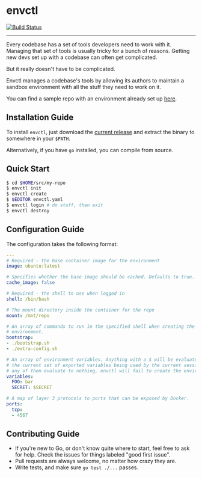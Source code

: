 # envctl

[![Build Status](https://travis-ci.org/UltimateSoftware/envctl.svg?branch=master)](https://travis-ci.org/UltimateSoftware/envctl)

-----

Every codebase has a set of tools developers need to work with it. Managing that
set of tools is usually tricky for a bunch of reasons. Getting new devs set up with a
codebase can often get complicated.

But it really doesn't have to be complicated.

Envctl manages a codebase's tools by allowing its authors to maintain a sandbox
environment with all the stuff they need to work on it.

You can find a sample repo with an environment already set up [here](https://github.com/juicemia/envctl-sample).

## Installation Guide

To install `envctl`, just download the [current release](https://github.com/UltimateSoftware/envctl/releases) and extract the binary to somewhere in your `$PATH`.

Alternatively, if you have `go` installed, you can compile from source.

## Quick Start

```bash
$ cd $HOME/src/my-repo
$ envctl init
$ envctl create
$ $EDITOR envctl.yaml
$ envctl login # do stuff, then exit
$ envctl destroy
```

## Configuration Guide

The configuration takes the following format:
```yaml
---
# Required - the base container image for the environment
image: ubuntu:latest

# Specifies whether the base image should be cached. Defaults to true.
cache_image: false

# Required - the shell to use when logged in
shell: /bin/bash

# The mount directory inside the container for the repo
mount: /mnt/repo

# An array of commands to run in the specified shell when creating the
# environment.
bootstrap:
- ./bootstrap.sh
- ./extra-config.sh

# An array of environment variables. Anything with a $ will be evaluated against
# the current set of exported variables being used by the current session. If
# any of them evaluate to nothing, envctl will fail to create the environment.
variables:
  FOO: bar
  SECRET: $SECRET

# A map of layer 3 protocols to ports that can be exposed by Docker.
ports:
  tcp:
  - 4567
```

## Contributing Guide

- If you're new to Go, or don't know quite where to start, feel free to ask for
help. Check the issues for things labeled "good first issue".
- Pull requests are always welcome, no matter how crazy they are.
- Write tests, and make sure `go test ./...` passes.
